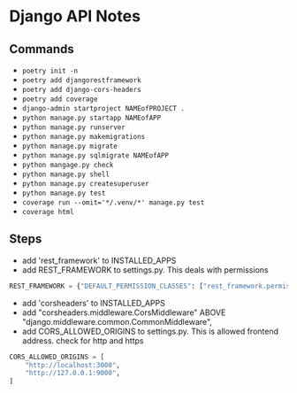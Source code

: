 # Django API Notes

## Commands

- `poetry init -n`
- `poetry add djangorestframework`
- `poetry add django-cors-headers`
- `poetry add coverage`
- `django-admin startproject NAMEofPROJECT .`
- `python manage.py startapp NAMEofAPP`
- `python manage.py runserver`
- `python manage.py makemigrations`
- `python manage.py migrate`
- `python manage.py sqlmigrate NAMEofAPP`
- `python mangage.py check`
- `python manage.py shell`
- `python manage.py createsuperuser`
- `python manage.py test`
- `coverage run --omit='*/.venv/*' manage.py test`
- `coverage html`

## Steps

- add 'rest_framework' to INSTALLED_APPS
- add REST_FRAMEWORK to settings.py. This deals with permissions

```python
REST_FRAMEWORK = {"DEFAULT_PERMISSION_CLASSES": ["rest_framework.permissions.AllowAny"]}
```

- add 'corsheaders' to INSTALLED_APPS
- add "corsheaders.middleware.CorsMiddleware" ABOVE "django.middleware.common.CommonMiddleware",
- add CORS_ALLOWED_ORIGINS to settings.py. This is allowed frontend address. check for http and https

```python
CORS_ALLOWED_ORIGINS = [
    "http://localhost:3000",
    "http://127.0.0.1:9000",
]
```
